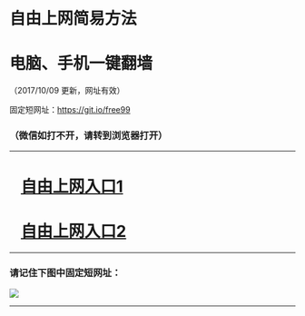 ﻿# 自由上网简易方法

# 电脑、手机一键翻墙

（2017/10/09 更新，网址有效）

固定短网址：https://git.io/free99

### （微信如打不开，请转到浏览器打开）


***





# &nbsp;&nbsp; <a href="http://ft1921130832.fwq-tz-1001.info/fwqtz01.html?t=10090016056 " target="_blank">自由上网入口1</a>
# &nbsp;&nbsp; <a href="http://ft1970426994.fwq-tz-1002.info/fwqtz02.html?t=100900124985 " target="_blank">自由上网入口2</a>
***

### 请记住下图中固定短网址：

<img src="https://s3-us-west-2.amazonaws.com/fwq-1001/yjfq-20170905okok.png" /> 


***

